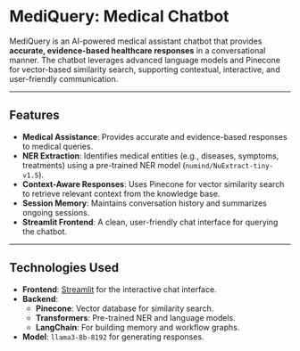 # **MediQuery: Medical Chatbot**

MediQuery is an AI-powered medical assistant chatbot that provides **accurate, evidence-based healthcare responses** in a conversational manner. The chatbot leverages advanced language models and Pinecone for vector-based similarity search, supporting contextual, interactive, and user-friendly communication.

---

## **Features**

- **Medical Assistance**: Provides accurate and evidence-based responses to medical queries.
- **NER Extraction**: Identifies medical entities (e.g., diseases, symptoms, treatments) using a pre-trained NER model (`numind/NuExtract-tiny-v1.5`).
- **Context-Aware Responses**: Uses Pinecone for vector similarity search to retrieve relevant context from the knowledge base.
- **Session Memory**: Maintains conversation history and summarizes ongoing sessions.
- **Streamlit Frontend**: A clean, user-friendly chat interface for querying the chatbot.

---

## **Technologies Used**

- **Frontend**: [Streamlit](https://streamlit.io/) for the interactive chat interface.
- **Backend**:
  - **Pinecone**: Vector database for similarity search.
  - **Transformers**: Pre-trained NER and language models.
  - **LangChain**: For building memory and workflow graphs.
- **Model**: `llama3-8b-8192` for generating responses.
